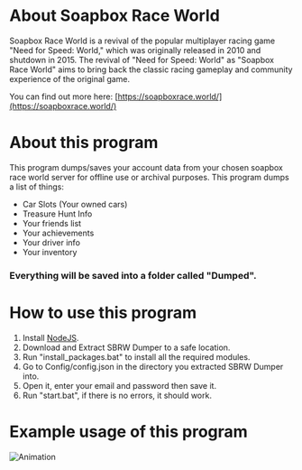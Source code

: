 # About Soapbox Race World
Soapbox Race World is a revival of the popular multiplayer racing game "Need for Speed: World," which was originally released in 2010 and shutdown in 2015. The revival of "Need for Speed: World" as "Soapbox Race World" aims to bring back the classic racing gameplay and community experience of the original game.

You can find out more here: [https://soapboxrace.world/](https://soapboxrace.world/)
# About this program
This program dumps/saves your account data from your chosen soapbox race world server for offline use or archival purposes.
This program dumps a list of things:
- Car Slots (Your owned cars)
- Treasure Hunt Info
- Your friends list
- Your achievements
- Your driver info
- Your inventory
### Everything will be saved into a folder called "Dumped".
# How to use this program
1) Install [NodeJS](https://nodejs.org/en/).
2) Download and Extract SBRW Dumper to a safe location.
3) Run "install_packages.bat" to install all the required modules.
4) Go to Config/config.json in the directory you extracted SBRW Dumper into.
5) Open it, enter your email and password then save it.
6) Run "start.bat", if there is no errors, it should work.
# Example usage of this program
![Animation](https://user-images.githubusercontent.com/56766256/216125266-cfc5d0c7-5d42-4041-83fa-d690828bec3c.gif)
